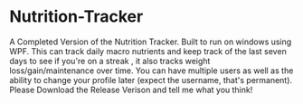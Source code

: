 # Nutrition-Tracker
A Completed Version of the Nutrition Tracker. Built to run on windows using WPF. This can track daily macro nutrients and keep track of the last seven days to see if you're on a streak , it also tracks weight loss/gain/maintenance over time. You can have multiple users as well as the ability to change your profile later (expect the username, that's permanent). Please Download the Release Verison and tell me what you think!
